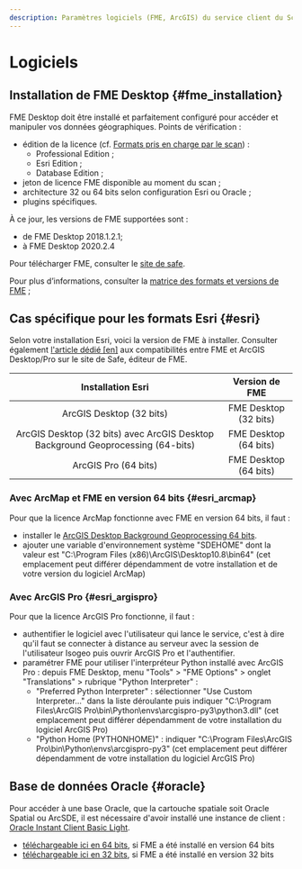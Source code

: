 ```yaml
---
description: Paramètres logiciels (FME, ArcGIS) du service client du Scan FME (Isogeo)
---
```

# Logiciels

## Installation de FME Desktop {#fme_installation}

FME Desktop doit être installé et parfaitement configuré pour accéder et manipuler vos données géographiques. Points de vérification :

* édition de la licence (cf. [Formats pris en charge par le scan](/usage/formats.md)) :
  * Professional Edition ;
  * Esri Edition ;
  * Database Edition ;
* jeton de licence FME disponible au moment du scan ;
* architecture 32 ou 64 bits selon configuration Esri ou Oracle ;
* plugins spécifiques.

À ce jour, les versions de FME supportées sont :

* de FME Desktop 2018.1.2.1;
* à FME Desktop 2020.2.4

Pour télécharger FME, consulter le [site de safe](https://www.safe.com/support/downloads/#past-versions).

Pour plus d’informations, consulter la [matrice des formats et versions de FME](https://www.safe.com/fme/formats-matrix/) ;

## Cas spécifique pour les formats Esri {#esri}

Selon votre installation Esri, voici la version de FME à installer. Consulter également [l'article dédié [en]](https://knowledge.safe.com/articles/1517/notes-on-fme-and-esri-versions-and-compatibility.html) aux compatibilités entre FME et ArcGIS Desktop/Pro sur le site de Safe, éditeur de FME.

|                                Installation Esri                                |     Version de FME    |
|:-------------------------------------------------------------------------------:|:---------------------:|
|                             ArcGIS Desktop (32 bits)                            | FME Desktop (32 bits) |
| ArcGIS Desktop (32 bits) avec ArcGIS Desktop Background Geoprocessing (64-bits) | FME Desktop (64 bits) |
|                               ArcGIS Pro (64 bits)                              | FME Desktop (64 bits) |

### Avec ArcMap et FME en version 64 bits {#esri_arcmap}

Pour que la licence ArcMap fonctionne avec FME en version 64 bits, il faut :
* installer le [ArcGIS Desktop Background Geoprocessing 64 bits](https://desktop.arcgis.com/fr/arcmap/latest/analyze/executing-tools/64bit-background.htm).
* ajouter une variable d'environnement système "SDEHOME" dont la valeur est "C:\Program Files (x86)\ArcGIS\Desktop10.8\bin64" (cet emplacement peut différer dépendamment de votre installation et de votre version du logiciel ArcMap)

### Avec ArcGIS Pro {#esri_argispro}

Pour que la licence ArcGIS Pro fonctionne, il faut :
* authentifier le logiciel avec l'utilisateur qui lance le service, c'est à dire qu'il faut se connecter à distance au serveur avec la session de l'utilisateur Isogeo puis ouvrir ArcGIS Pro et l'authentifier.
* paramétrer FME pour utiliser l'interpréteur Python installé avec ArcGIS Pro : depuis FME Desktop, menu "Tools" > "FME Options" > onglet "Translations" > rubrique "Python Interpreter" :
  * "Preferred Python Interpreter" : sélectionner "Use Custom Interpreter..." dans la liste déroulante puis indiquer "C:\Program Files\ArcGIS Pro\bin\Python\envs\arcgispro-py3\python3.dll" (cet emplacement peut différer dépendamment de votre installation du logiciel ArcGIS Pro)
  * "Python Home (PYTHONHOME)" : indiquer "C:\Program Files\ArcGIS Pro\bin\Python\envs\arcgispro-py3" (cet emplacement peut différer dépendamment de votre installation du logiciel ArcGIS Pro)

## Base de données Oracle {#oracle}

Pour accéder à une base Oracle, que la cartouche spatiale soit Oracle Spatial ou ArcSDE, il est nécessaire d'avoir installé une instance de client : [Oracle Instant Client Basic Light](https://www.oracle.com/database/technologies/instant-client.html).

* [téléchargeable ici en 64 bits](https://www.oracle.com/database/technologies/instant-client/winx64-64-downloads.html), si FME a été installé en version 64 bits
* [téléchargeable ici en 32 bits](https://www.oracle.com/database/technologies/instant-client/microsoft-windows-32-downloads.html), si FME a été installé en version 32 bits
